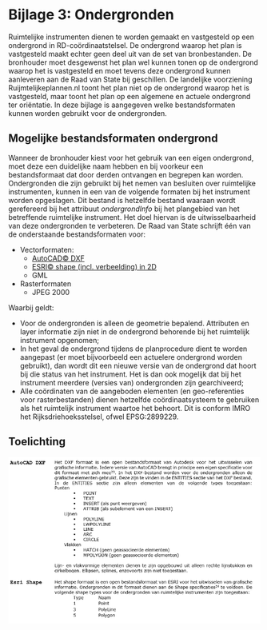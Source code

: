 # Bijlage 3: Ondergronden
Ruimtelijke instrumenten dienen te worden gemaakt en vastgesteld op een
ondergrond in RD-coördinaatstelsel. De ondergrond waarop het plan is vastgesteld
maakt echter geen deel uit van de set van bronbestanden. De bronhouder moet
desgewenst het plan wel kunnen tonen op de ondergrond waarop het is vastgesteld
en moet tevens deze ondergrond kunnen aanleveren aan de Raad van State bij
geschillen. De landelijke voorziening Ruijmtelijkeplannen.nl toont het plan niet
op de ondergrond waarop het is vastgesteld, maar toont het plan op een algemene
en actuele ondergrond ter oriëntatie. In deze bijlage is aangegeven welke
bestandsformaten kunnen worden gebruikt voor de ondergronden.

## Mogelijke bestandsformaten ondergrond
Wanneer de bronhouder kiest voor het gebruik van een eigen ondergrond, moet deze
een duidelijke naam hebben en bij voorkeur een bestandsformaat dat door derden
ontvangen en begrepen kan worden. Ondergronden die zijn gebruikt bij het nemen
van besluiten over ruimtelijke instrumenten, kunnen in een van de volgende
formaten bij het instrument worden opgeslagen. Dit bestand is hetzelfde bestand
waaraan wordt gerefereerd bij het attribuut *ondergrondInfo* bij het plangebied
van het betreffende ruimtelijke instrument. Het doel hiervan is de
uitwisselbaarheid van deze ondergronden te verbeteren. De Raad van State
schrijft één van de onderstaande bestandsformaten voor:

-   Vectorformaten:  
	- <a href='https://en.wikipedia.org/wiki/AutoCAD_DXF' target='_blank'>AutoCAD© DXF</a>
	- <a href='https://www.esri.com/content/dam/esrisites/sitecore-archive/Files/Pdfs/library/whitepapers/pdfs/shapefile.pdf' target='_blank'>ESRI© shape (incl. verbeelding) in 2D</a>
	- GML
-   Rasterformaten
	- JPEG 2000

Waarbij geldt:  
- Voor de ondergronden is alleen de geometrie bepalend. Attributen en layer informatie zijn niet in de ondergrond behorende bij het ruimtelijk
    instrument opgenomen;
- In het geval de ondergrond tijdens de planprocedure dient te worden aangepast (er moet bijvoorbeeld een actuelere ondergrond worden gebruikt),
    dan wordt dit een nieuwe versie van de ondergrond dat hoort bij die status van het instrument. Het is dan ook mogelijk dat bij het instrument meerdere (versies van) ondergronden zijn gearchiveerd;
-  Alle coördinaten van de aangeboden elementen (en geo-referenties voor rasterbestanden) dienen hetzelfde coördinaatsysteem te gebruiken als het
    ruimtelijk instrument waartoe het behoort. Dit is conform IMRO het Rijksdriehoeksstelsel, ofwel EPSG:2899229.

## Toelichting

![](media/6e210f0b8ab394cfaeb231dfd2f54166.png)

